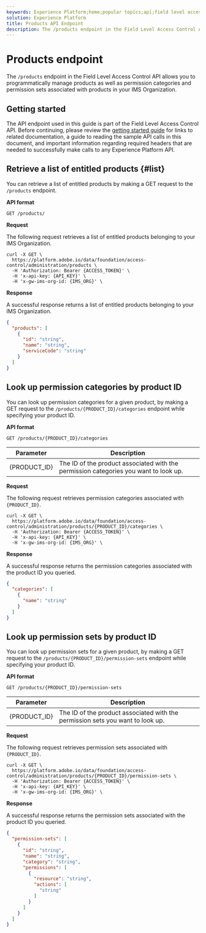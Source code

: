 ```yaml
---
keywords: Experience Platform;home;popular topics;api;field level access control;Field Level Access Control;flac;FLAC
solution: Experience Platform
title: Products API Endpoint
description: The /products endpoint in the Field Level Access Control API allows you to  programmatically manage products in Adobe Experience Platform.
---
```

# Products endpoint

<!--
Need a short and concise high-level overview of products here.
-->
The `/products` endpoint in the Field Level Access Control API allows you to programmatically manage products as well as permission categories and permission sets associated with products in your IMS Organization.

## Getting started

The API endpoint used in this guide is part of the Field Level Access Control API. Before continuing, please review the [getting started guide](./getting-started.md) for links to related documentation, a guide to reading the sample API calls in this document, and important information regarding required headers that are needed to successfully make calls to any Experience Platform API.

## Retrieve a list of entitled products {#list}

You can retrieve a list of entitled products by making a GET request to the `/products` endpoint.

**API format**

```http
GET /products/
```

**Request**

The following request retrieves a list of entitled products belonging to your IMS Organization.

```shell
curl -X GET \
  https://platform.adobe.io/data/foundation/access-control/administration/products \
  -H 'Authorization: Bearer {ACCESS_TOKEN}' \
  -H 'x-api-key: {API_KEY}' \
  -H 'x-gw-ims-org-id: {IMS_ORG}' \
```

**Response**

A successful response returns a list of entitled products belonging to your IMS Organization.

```json
{
  "products": [
    {
      "id": "string",
      "name": "string",
      "serviceCode": "string"
    }
  ]
}
```

## Look up permission categories by product ID 

You can look up permission categories for a given product, by making a GET request to the `/products/{PRODUCT_ID}/categories` endpoint while specifying your product ID.

**API format**

```http
GET /products/{PRODUCT_ID}/categories
```

| Parameter | Description |
| --- | --- |
| {PRODUCT_ID} | The ID of the product associated with the permission categories you want to look up. |

**Request**

The following request retrieves permission categories associated with `{PRODUCT_ID}`.

```shell
curl -X GET \
  https://platform.adobe.io/data/foundation/access-control/administration/products/{PRODUCT_ID}/categories \
  -H 'Authorization: Bearer {ACCESS_TOKEN}' \
  -H 'x-api-key: {API_KEY}' \
  -H 'x-gw-ims-org-id: {IMS_ORG}' \
```

**Response**

A successful response returns the permission categories associated with the product ID you queried.

```json
{
  "categories": [
    {
      "name": "string"
    }
  ]
}
```

## Look up permission sets by product ID

You can look up permission sets for a given product, by making a GET request to the `/products/{PRODUCT_ID}/permission-sets` endpoint while specifying your product ID.

**API format**

```http
GET /products/{PRODUCT_ID}/permission-sets
```

| Parameter | Description |
| --- | --- |
| {PRODUCT_ID} | The ID of the product associated with the permission sets you want to look up. |

**Request**

The following request retrieves permission sets associated with `{PRODUCT_ID}`.

```shell
curl -X GET \
  https://platform.adobe.io/data/foundation/access-control/administration/products/{PRODUCT_ID}/permission-sets \
  -H 'Authorization: Bearer {ACCESS_TOKEN}' \
  -H 'x-api-key: {API_KEY}' \
  -H 'x-gw-ims-org-id: {IMS_ORG}' \
```

**Response**

A successful response returns the permission sets associated with the product ID you queried.

```json
{
  "permission-sets": [
    {
      "id": "string",
      "name": "string",
      "category": "string",
      "permissions": [
        {
          "resource": "string",
          "actions": [
            "string"
          ]
        }
      ]
    }
  ]
}
```

